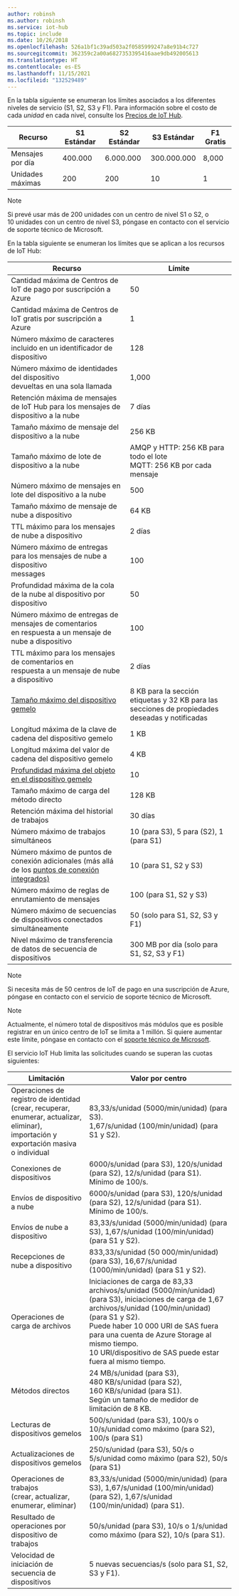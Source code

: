```yaml
---
author: robinsh
ms.author: robinsh
ms.service: iot-hub
ms.topic: include
ms.date: 10/26/2018
ms.openlocfilehash: 526a1bf1c39ad503a2f0585999247a8e91b4c727
ms.sourcegitcommit: 362359c2a00a6827353395416aae9db492005613
ms.translationtype: HT
ms.contentlocale: es-ES
ms.lasthandoff: 11/15/2021
ms.locfileid: "132529489"
---
```

En la tabla siguiente se enumeran los límites asociados a los diferentes niveles de servicio (S1, S2, S3 y F1). Para información sobre el costo de cada *unidad* en cada nivel, consulte los [Precios de IoT Hub](https://azure.microsoft.com/pricing/details/iot-hub/).

| Recurso | S1 Estándar | S2 Estándar | S3 Estándar | F1 Gratis |
| --- | --- | --- | --- | --- |
| Mensajes por día |400.000 |6\.000.000 |300.000.000 |8,000 |
| Unidades máximas |200 |200 |10 |1 |

> [!NOTE]
> Si prevé usar más de 200 unidades con un centro de nivel S1 o S2, o 10 unidades con un centro de nivel S3, póngase en contacto con el servicio de soporte técnico de Microsoft.
> 
> 

En la tabla siguiente se enumeran los límites que se aplican a los recursos de IoT Hub:

| Recurso | Límite |
| --- | --- |
| Cantidad máxima de Centros de IoT de pago por suscripción a Azure |50 |
| Cantidad máxima de Centros de IoT gratis por suscripción a Azure |1 |
| Número máximo de caracteres incluido en un identificador de dispositivo | 128 |
| Número máximo de identidades del dispositivo<br/>  devueltas en una sola llamada |1,000 |
| Retención máxima de mensajes de IoT Hub para los mensajes de dispositivo a la nube |7 días |
| Tamaño máximo de mensaje del dispositivo a la nube |256 KB |
| Tamaño máximo de lote de dispositivo a la nube |AMQP y HTTP: 256 KB para todo el lote <br/>MQTT: 256 KB por cada mensaje |
| Número máximo de mensajes en lote del dispositivo a la nube |500 |
| Tamaño máximo de mensaje de nube a dispositivo |64 KB |
| TTL máximo para los mensajes de nube a dispositivo |2 días |
| Número máximo de entregas para los mensajes de nube a dispositivo  <br/> messages |100 |
| Profundidad máxima de la cola de la nube al dispositivo por dispositivo |50 |
| Número máximo de entregas de mensajes de comentarios  <br/>  en respuesta a un mensaje de nube a dispositivo |100 |
| TTL máximo para los mensajes de comentarios en  <br/>  respuesta a un mensaje de nube a dispositivo |2 días |
| [Tamaño máximo del dispositivo gemelo](../articles/iot-hub/iot-hub-devguide-device-twins.md#device-twin-size) | 8 KB para la sección etiquetas y 32 KB para las secciones de propiedades deseadas y notificadas |
| Longitud máxima de la clave de cadena del dispositivo gemelo | 1 KB |
| Longitud máxima del valor de cadena del dispositivo gemelo | 4 KB |
| [Profundidad máxima del objeto en el dispositivo gemelo](../articles/iot-hub/iot-hub-devguide-device-twins.md#tags-and-properties-format) | 10 |
| Tamaño máximo de carga del método directo | 128 KB |
| Retención máxima del historial de trabajos | 30 días |
| Número máximo de trabajos simultáneos | 10 (para S3), 5 para (S2), 1 (para S1) |
| Número máximo de puntos de conexión adicionales (más allá de los [puntos de conexión integrados)](../articles/iot-hub/iot-hub-devguide-endpoints.md) | 10 (para S1, S2 y S3) |
| Número máximo de reglas de enrutamiento de mensajes | 100 (para S1, S2 y S3) |
| Número máximo de secuencias de dispositivos conectados simultáneamente | 50 (solo para S1, S2, S3 y F1) |
| Nivel máximo de transferencia de datos de secuencia de dispositivos | 300 MB por día (solo para S1, S2, S3 y F1) |

> [!NOTE]
> Si necesita más de 50 centros de IoT de pago en una suscripción de Azure, póngase en contacto con el servicio de soporte técnico de Microsoft.

> [!NOTE]
> Actualmente, el número total de dispositivos más módulos que es posible registrar en un único centro de IoT se limita a 1 millón. Si quiere aumentar este límite, póngase en contacto con el [soporte técnico de Microsoft](https://azure.microsoft.com/support/options/).

El servicio IoT Hub limita las solicitudes cuando se superan las cuotas siguientes:

| Limitación | Valor por centro |
| --- | --- |
| Operaciones de registro de identidad <br/> (crear, recuperar, enumerar, actualizar, eliminar), <br/>  importación y exportación masiva o individual |83,33/s/unidad (5000/min/unidad) (para S3). <br/> 1,67/s/unidad (100/min/unidad) (para S1 y S2). |
| Conexiones de dispositivos |6000/s/unidad (para S3), 120/s/unidad (para S2), 12/s/unidad (para S1). <br/>Mínimo de 100/s. |
| Envíos de dispositivo a nube |6000/s/unidad (para S3), 120/s/unidad (para S2), 12/s/unidad (para S1). <br/>Mínimo de 100/s. |
| Envíos de nube a dispositivo | 83,33/s/unidad (5000/min/unidad) (para S3), 1,67/s/unidad (100/min/unidad) (para S1 y S2). |
| Recepciones de nube a dispositivo |833,33/s/unidad (50 000/min/unidad) (para S3), 16,67/s/unidad (1000/min/unidad) (para S1 y S2). |
| Operaciones de carga de archivos |Iniciaciones de carga de 83,33 archivos/s/unidad (5000/min/unidad) (para S3), iniciaciones de carga de 1,67 archivos/s/unidad (100/min/unidad) (para S1 y S2). <br/> Puede haber 10 000 URI de SAS fuera para una cuenta de Azure Storage al mismo tiempo.<br/>  10 URI/dispositivo de SAS puede estar fuera al mismo tiempo. |
| Métodos directos | 24 MB/s/unidad (para S3), 480 KB/s/unidad (para S2), 160 KB/s/unidad (para S1).<br/> Según un tamaño de medidor de limitación de 8 KB. |
| Lecturas de dispositivos gemelos | 500/s/unidad (para S3), 100/s o 10/s/unidad como máximo (para S2), 100/s (para S1) |
| Actualizaciones de dispositivos gemelos | 250/s/unidad (para S3), 50/s o 5/s/unidad como máximo (para S2), 50/s (para S1) |
| Operaciones de trabajos <br/> (crear, actualizar, enumerar, eliminar) | 83,33/s/unidad (5000/min/unidad) (para S3), 1,67/s/unidad (100/min/unidad) (para S2), 1,67/s/unidad (100/min/unidad) (para S1). |
| Resultado de operaciones por dispositivo de trabajos | 50/s/unidad (para S3), 10/s o 1/s/unidad como máximo (para S2), 10/s (para S1). |
| Velocidad de iniciación de secuencia de dispositivos | 5 nuevas secuencias/s (solo para S1, S2, S3 y F1). |
